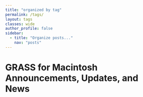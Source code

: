 ```yaml
---
title: "organized by tag"
permalink: /tags/
layout: tags
classes: wide
author_profile: false
sidebar:
  - title: "Organize posts..."
    nav: "posts"
---
```

<!-- Google tag (gtag.js) -->
<script async src="https://www.googletagmanager.com/gtag/js?id=G-9NBX5KDKM0"></script>
<script>
  window.dataLayer = window.dataLayer || [];
  function gtag(){dataLayer.push(arguments);}
  gtag('js', new Date());

  gtag('config', 'G-9NBX5KDKM0');
</script>

# GRASS for Macintosh Announcements, Updates, and News
